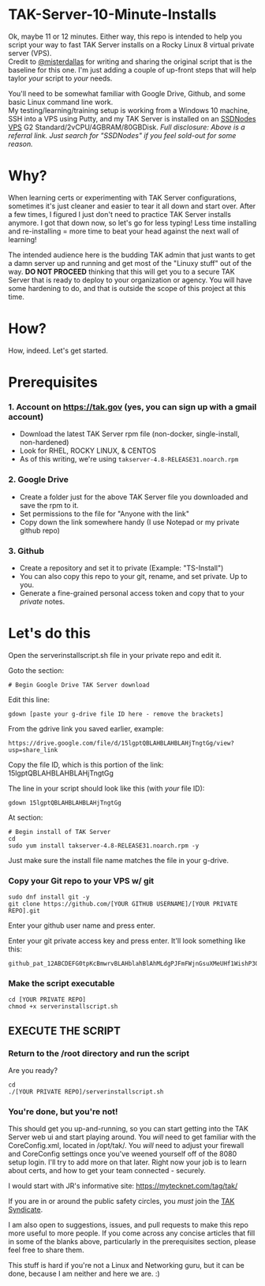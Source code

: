 # TAK-Server-10-Minute-Installs
Ok, maybe 11 or 12 minutes.  Either way, this repo is intended to help you script your way to fast TAK Server installs on a Rocky Linux 8 virtual private server (VPS).  
Credit to [@misterdallas](https://github.com/misterdallas) for writing and sharing the original script that is the baseline for this one.  I'm just adding a couple of up-front steps that will help taylor _your_ script to _your_ needs.  

You'll need to be somewhat familiar with Google Drive, Github, and some basic Linux command line work.  
My testing/learning/training setup is working from a Windows 10 machine, SSH into a VPS using Putty, and my TAK Server is installed on an [SSDNodes VPS](https://www.ssdnodes.com/manage/aff.php?aff=1554) G2 Standard/2vCPU/4GBRAM/80GBDisk.  _Full disclosure: Above is a referral link.  Just search for "SSDNodes" if you feel sold-out for some reason._

# Why?
When learning certs or experimenting with TAK Server configurations, sometimes it's just cleaner and easier to tear it all down and start over.  After a few times, I figured I just don't need to practice TAK Server installs anymore.  I got that down now, so let's go for less typing!  Less time installing and re-installing = more time to beat your head against the next wall of learning!

The intended audience here is the budding TAK admin that just wants to get a damn server up and running and get most of the "Linuxy stuff" out of the way.
**DO NOT PROCEED** thinking that this will get you to a secure TAK Server that is ready to deploy to your organization or agency.  You will have some hardening to do, and that is outside the scope of this project at this time.  

# How?
How, indeed.  Let's get started.

# Prerequisites
### 1. Account on https://tak.gov (yes, you can sign up with a gmail account) 
   - Download the latest TAK Server rpm file (non-docker, single-install, non-hardened) 
   - Look for RHEL, ROCKY LINUX, & CENTOS 
   - As of this writing, we're using `takserver-4.8-RELEASE31.noarch.rpm` 
### 2. Google Drive
   - Create a folder just for the above TAK Server file you downloaded and save the rpm to it. 
   - Set permissions to the file for "Anyone with the link" 
   - Copy down the link somewhere handy (I use Notepad or my private github repo) 
### 3. Github
   - Create a repository and set it to private (Example: "TS-Install") 
   - You can also copy this repo to your git, rename, and set private.  Up to you.
   - Generate a fine-grained personal access token and copy that to your _private_ notes.

# Let's do this

Open the serverinstallscript.sh file in your private repo and edit it.

Goto the section: 

`# Begin Google Drive TAK Server download` 
 
Edit this line:

`gdown [paste your g-drive file ID here - remove the brackets]` 
 
From the gdrive link you saved earlier, example:
```
https://drive.google.com/file/d/15lgptQBLAHBLAHBLAHjTngtGg/view?usp=share_link
```
 
Copy the file ID, which is this portion of the link:
15lgptQBLAHBLAHBLAHjTngtGg

The line in your script should look like this (with _your_ file ID):

`gdown 15lgptQBLAHBLAHBLAHjTngtGg`

At section:
```
# Begin install of TAK Server
cd
sudo yum install takserver-4.8-RELEASE31.noarch.rpm -y
```

Just make sure the install file name matches the file in your g-drive.

### Copy your Git repo to your VPS w/ git
```
sudo dnf install git -y
git clone https://github.com/[YOUR GITHUB USERNAME]/[YOUR PRIVATE REPO].git
```
Enter your github user name and press enter.

Enter your git private access key and press enter.  It'll look something like this: 
```
github_pat_12ABCDEFG0tpKcBmwrvBLAHblahBlAhMLdgPJFmFWjnGsuXMeUHf1WishP30pleWeRenTfkENaSsh0L35
```

### Make the script executable
```
cd [YOUR PRIVATE REPO]
chmod +x serverinstallscript.sh
```
## EXECUTE THE SCRIPT

### Return to the /root directory and run the script

Are you ready?

```
cd
./[YOUR PRIVATE REPO]/serverinstallscript.sh
```

### You're done, but you're not!

This should get you up-and-running, so you can start getting into the TAK Server web ui and start playing around.
You _will_ need to get familiar with the CoreConfig.xml, located in /opt/tak/.
You _will_ need to adjust your firewall and CoreConfig settings once you've weened yourself off of the 8080 setup login.
I'll try to add more on that later.  Right now your job is to learn about certs, and how to get your team connected - securely. 

I would start with JR's informative site: https://mytecknet.com/tag/tak/ 
 
If you are in or around the public safety circles, you _must_ join the [TAK Syndicate](https://www.thetaksyndicate.org/).
 
I am also open to suggestions, issues, and pull requests to make this repo more useful to more people.
If you come across any concise articles that fill in some of the blanks above, particularly in the prerequisites section, please feel free to share them.

This stuff is hard if you're not a Linux and Networking guru, but it can be done, because I am neither and here we are.  :)
